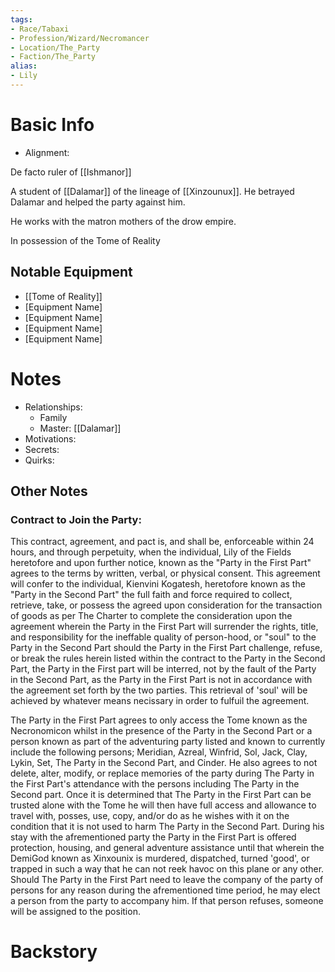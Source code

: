 ```yaml
---
tags:
- Race/Tabaxi
- Profession/Wizard/Necromancer
- Location/The_Party
- Faction/The_Party
alias:
- Lily
---
```

# Basic Info
- Alignment: 

De facto ruler of [[Ishmanor]]

A student of [[Dalamar]] of the lineage of [[Xinzounux]]. He betrayed Dalamar and helped the party against him. 

He works with the matron mothers of the drow empire. 

In possession of the Tome of Reality

## Notable Equipment
- [[Tome of Reality]]
- [Equipment Name]
- [Equipment Name]
- [Equipment Name]
- [Equipment Name]

# Notes
- Relationships: 
	- Family
	- Master: [[Dalamar]]
- Motivations: 
- Secrets: 
- Quirks: 

## Other Notes
### Contract to Join the Party:
This contract, agreement, and pact is, and shall be, enforceable within 24 hours, and through perpetuity, when the individual, Lily of the Fields heretofore and upon further notice, known as the "Party in the First Part" agrees to the terms by written, verbal, or physical consent. This agreement will confer to the individual, Kienvini Kogatesh, heretofore known as the "Party in the Second Part" the full faith and force required to collect, retrieve, take, or possess the agreed upon consideration for the transaction of goods as per The Charter to complete the consideration upon the agreement wherein the Party in the First Part will surrender the rights, title, and responsibility for the ineffable quality of person-hood, or "soul" to the Party in the Second Part should the Party in the First Part challenge, refuse, or break the rules herein listed within the contract to the Party in the Second Part, the Party in the First part will be interred, not by the fault of the Party in the Second Part, as the Party in the First Part is not in accordance with the agreement set forth by the two parties. This retrieval of 'soul' will be achieved by whatever means necissary in order to fulfuil the agreement.

The Party in the First Part agrees to only access the Tome known as the Necronomicon whilst in the presence of the Party in the Second Part or a person known as part of the adventuring party listed and known to currently include the following persons; Meridian, Azreal, Winfrid, Sol, Jack, Clay, Lykin, Set, The Party in the Second Part, and Cinder. He also agrees to not delete, alter, modify, or replace memories of the party during The Party in the First Part's attendance with the persons including The Party in the Second part. Once it is determined that The Party in the First Part can be trusted alone with the Tome he will then have full access and allowance to travel with, posses, use, copy, and/or do as he wishes with it on the condition that it is not used to harm The Party in the Second Part. During his stay with the afrementioned party the Party in the First Part is offered protection, housing, and general adventure assistance until that wherein the DemiGod known as Xinxounix is murdered, dispatched, turned 'good', or trapped in such a way that he can not reek havoc on this plane or any other. Should The Party in the First Part need to leave the company of the party of persons for any reason during the afrementioned time period, he may elect a person from the party to accompany him. If that person refuses, someone will be assigned to the position.

# Backstory
